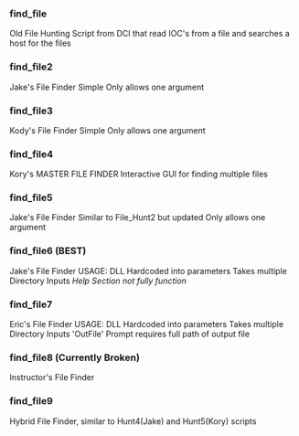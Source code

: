 ### find_file
Old File Hunting Script from DCI that read IOC's from a file and searches a host for the files

### find_file2
Jake's File Finder
Simple
Only allows one argument

### find_file3
Kody's File Finder
Simple
Only allows one argument

### find_file4
Kory's MASTER FILE FINDER
Interactive GUI for finding multiple files

### find_file5
Jake's File Finder
Similar to File_Hunt2 but updated
Only allows one argument

### find_file6 (BEST)
Jake's File Finder
USAGE:
DLL Hardcoded into parameters
Takes multiple Directory Inputs
*Help Section not fully function*

### find_file7 
Eric's File Finder
USAGE:
DLL Hardcoded into parameters
Takes multiple Directory Inputs
'OutFile' Prompt requires full path of output file

### find_file8 (Currently Broken)
Instructor's File Finder

### find_file9
Hybrid File Finder, similar to Hunt4(Jake) and Hunt5(Kory) scripts
